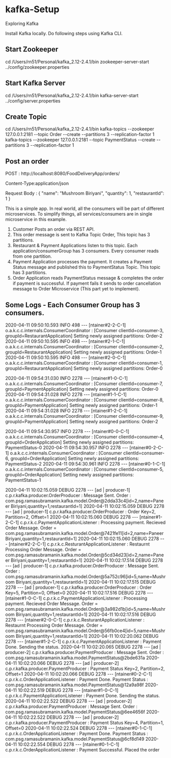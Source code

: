 # kafka-Setup
Exploring Kafka

Install Kafka locally. Do following steps using Kafka CLI.

Start Zookeeper
----------------
cd /Users/rn51/Personal/kafka_2.12-2.4.1/bin
zookeeper-server-start ../config/zookeeper.properties

Start Kafka Server
-------------------
cd /Users/rn51/Personal/kafka_2.12-2.4.1/bin
kafka-server-start ../config/server.properties

Create Topic
-------------
cd /Users/rn51/Personal/kafka_2.12-2.4.1/bin
kafka-topics --zookeeper 127.0.0.1:2181 --topic Order --create --partitions 3 --replication-factor 1
kafka-topics --zookeeper 127.0.0.1:2181 --topic PaymentStatus --create --partitions 3 --replication-factor 1


Post an order
-------------------
POST : http://localhost:8080/FoodDeliveryApp/orders/ 

Content-Type:application/json

Request Body :
{
	"name": "Mushroom Biriyani",
	"quantity": 1,
	"restaurantId": 1
}

This is a simple app. In real world, all the consumers will be part of different microservices.
To simplify things, all services/consumers are in single microservice in this example.
1. Customer Posts an order via REST API. 
2. This order message is sent to Kafka Topic Order, This topic has 3 partitions.
3. Restaurant & Payment Applications listen to this topic. Each application/consumerGroup has 3 consumers. Every consumer
reads from one partition.
4. Payment Application processes the payment. It creates a Payment Status message and published this to PaymentStatus Topic. This topic has 3 partitions.
5. Order Application reads PaymentStatus message & completes the order if payment is successful. If payment fails it sends to order cancellation message to Order Microservice (This part yet to implement).


Some Logs - Each Consumer Group has 3 consumers.
-------------------------------------------------------
2020-04-11 09:50:10.593  INFO 498 --- [ntainer#2-2-C-1] o.a.k.c.c.internals.ConsumerCoordinator  : [Consumer clientId=consumer-3, groupId=RestaurantApplication] Setting newly assigned partitions: Order-2
2020-04-11 09:50:10.595  INFO 498 --- [ntainer#2-1-C-1] o.a.k.c.c.internals.ConsumerCoordinator  : [Consumer clientId=consumer-2, groupId=RestaurantApplication] Setting newly assigned partitions: Order-1
2020-04-11 09:50:10.595  INFO 498 --- [ntainer#2-0-C-1] o.a.k.c.c.internals.ConsumerCoordinator  : [Consumer clientId=consumer-1, groupId=RestaurantApplication] Setting newly assigned partitions: Order-0


2020-04-11 09:54:31.030  INFO 2278 --- [ntainer#1-0-C-1] o.a.k.c.c.internals.ConsumerCoordinator  : [Consumer clientId=consumer-7, groupId=PaymentApplication] Setting newly assigned partitions: Order-0
2020-04-11 09:54:31.028  INFO 2278 --- [ntainer#1-1-C-1] o.a.k.c.c.internals.ConsumerCoordinator  : [Consumer clientId=consumer-8, groupId=PaymentApplication] Setting newly assigned partitions: Order-1
2020-04-11 09:54:31.028  INFO 2278 --- [ntainer#1-2-C-1] o.a.k.c.c.internals.ConsumerCoordinator  : [Consumer clientId=consumer-9, groupId=PaymentApplication] Setting newly assigned partitions: Order-2

2020-04-11 09:54:30.957  INFO 2278 --- [ntainer#0-0-C-1] o.a.k.c.c.internals.ConsumerCoordinator  : [Consumer clientId=consumer-4, groupId=OrderApplication] Setting newly assigned partitions: PaymentStatus-0
2020-04-11 09:54:30.957  INFO 2278 --- [ntainer#0-2-C-1] o.a.k.c.c.internals.ConsumerCoordinator  : [Consumer clientId=consumer-6, groupId=OrderApplication] Setting newly assigned partitions: PaymentStatus-2
2020-04-11 09:54:30.961  INFO 2278 --- [ntainer#0-1-C-1] o.a.k.c.c.internals.ConsumerCoordinator  : [Consumer clientId=consumer-5, groupId=OrderApplication] Setting newly assigned partitions: PaymentStatus-1


2020-04-11 10:02:15.059 DEBUG 2278 --- [ad | producer-1] c.p.r.kafka.producer.OrderProducer       : Message Sent. Order : com.psg.ramasubramanin.kafka.model.Order@2dda33c4[id=2,name=Paneer Biriyani,quantity=1,restaurantId=1]
2020-04-11 10:02:15.059 DEBUG 2278 --- [ad | producer-1] c.p.r.kafka.producer.OrderProducer       : Order Key=2, Partition=2, Offset=1
2020-04-11 10:02:15.060 DEBUG 2278 --- [ntainer#1-2-C-1] c.p.r.k.c.PaymentApplicationListener     : Processing payment. Recieved Order Message. Order = com.psg.ramasubramanin.kafka.model.Order@7421fe11[id=2,name=Paneer Biriyani,quantity=1,restaurantId=1]
2020-04-11 10:02:15.060 DEBUG 2278 --- [ntainer#2-2-C-1] c.p.r.k.c.ResturantApplicationListener   : Restaurnt Processing Order Message. Order = com.psg.ramasubramanin.kafka.model.Order@5cd34d23[id=2,name=Paneer Biriyani,quantity=1,restaurantId=1]
2020-04-11 10:02:17.514 DEBUG 2278 --- [ad | producer-1] c.p.r.kafka.producer.OrderProducer       : Message Sent. Order : com.psg.ramasubramanin.kafka.model.Order@5a752c96[id=5,name=Mushroom Biriyani,quantity=1,restaurantId=1]
2020-04-11 10:02:17.515 DEBUG 2278 --- [ad | producer-1] c.p.r.kafka.producer.OrderProducer       : Order Key=5, Partition=0, Offset=0
2020-04-11 10:02:17.516 DEBUG 2278 --- [ntainer#1-0-C-1] c.p.r.k.c.PaymentApplicationListener     : Processing payment. Recieved Order Message. Order = com.psg.ramasubramanin.kafka.model.Order@3a982d1b[id=5,name=Mushroom Biriyani,quantity=1,restaurantId=1]
2020-04-11 10:02:17.516 DEBUG 2278 --- [ntainer#2-0-C-1] c.p.r.k.c.ResturantApplicationListener   : Restaurnt Processing Order Message. Order = com.psg.ramasubramanin.kafka.model.Order@56fb0ce4[id=5,name=Mushroom Biriyani,quantity=1,restaurantId=1]
2020-04-11 10:02:20.062 DEBUG 2278 --- [ntainer#1-2-C-1] c.p.r.k.c.PaymentApplicationListener     : Payment Done. Sending the status.
2020-04-11 10:02:20.065 DEBUG 2278 --- [ad | producer-2] c.p.r.kafka.producer.PaymentProducer     : Message Sent. Order : com.psg.ramasubramanin.kafka.model.PaymentStatus@2bde631a
2020-04-11 10:02:20.066 DEBUG 2278 --- [ad | producer-2] c.p.r.kafka.producer.PaymentProducer     : Payment Status Key=2, Partition=2, Offset=1
2020-04-11 10:02:20.066 DEBUG 2278 --- [ntainer#0-2-C-1] c.p.r.k.c.OrderApplicationListener       : Payment Done. Payment Status : com.psg.ramasubramanin.kafka.model.PaymentStatus@12a9a98f
2020-04-11 10:02:22.519 DEBUG 2278 --- [ntainer#1-0-C-1] c.p.r.k.c.PaymentApplicationListener     : Payment Done. Sending the status.
2020-04-11 10:02:22.522 DEBUG 2278 --- [ad | producer-2] c.p.r.kafka.producer.PaymentProducer     : Message Sent. Order : com.psg.ramasubramanin.kafka.model.PaymentStatus@6ee4656f
2020-04-11 10:02:22.522 DEBUG 2278 --- [ad | producer-2] c.p.r.kafka.producer.PaymentProducer     : Payment Status Key=4, Partition=1, Offset=0
2020-04-11 10:02:22.524 DEBUG 2278 --- [ntainer#0-1-C-1] c.p.r.k.c.OrderApplicationListener       : Payment Done. Payment Status : com.psg.ramasubramanin.kafka.model.PaymentStatus@6cf8d149
2020-04-11 10:02:22.554 DEBUG 2278 --- [ntainer#0-1-C-1] c.p.r.k.c.OrderApplicationListener       : Payment Successful. Placed the order
